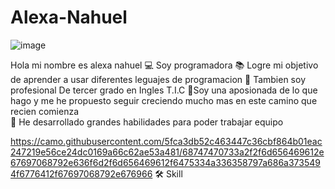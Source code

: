 # Alexa-Nahuel
![image](https://github.com/alexanahuel/Alexa-Nahuel/assets/112024900/ceff52f4-ddde-4e7e-a9d0-1dda8226b6ae)

Hola mi nombre es alexa nahuel 
💻 Soy programadora
📚 Logre mi objetivo de aprender a usar diferentes leguajes de programacion 
📝 Tambien soy profesional De tercer grado en Ingles T.I.C
🌱Soy una aposionada de lo que hago y me he propuesto seguir creciendo mucho mas en este camino que recien comienza         
🤝 He desarrollado grandes habilidades para poder trabajar equipo

https://camo.githubusercontent.com/5fca3db52c463447c36cbf864b01eac247219e56ce24dc0169a66c62ae53a481/68747470733a2f2f6d656469612e67697068792e636f6d2f6d656469612f6475334a336358797a686a3735494f6776412f67697068792e676966
🛠️ Skill
